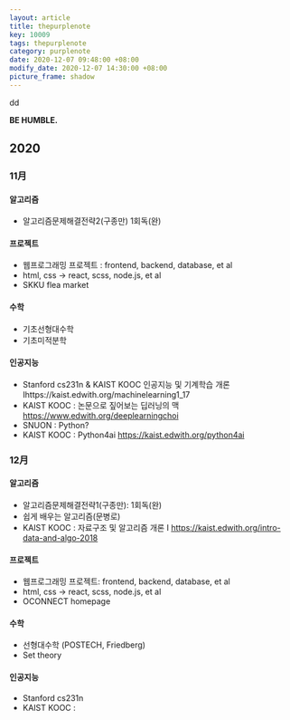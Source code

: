 ```yaml
---
layout: article
title: thepurplenote
key: 10009
tags: thepurplenote
category: purplenote
date: 2020-12-07 09:48:00 +08:00
modify_date: 2020-12-07 14:30:00 +08:00
picture_frame: shadow
---
```

dd

**BE HUMBLE.**
<!--more-->

## 2020

### 11月

#### 알고리즘
- 알고리즘문제해결전략2(구종만) 1회독(완)

#### 프로젝트
- 웹프로그래밍 프로젝트 : frontend, backend, database, et al
- html, css -> react, scss, node.js, et al
- SKKU flea market

#### 수학
- 기초선형대수학
- 기초미적분학

#### 인공지능
- Stanford cs231n & KAIST KOOC 인공지능 및 기계학습 개론Ⅰhttps://kaist.edwith.org/machinelearning1_17
- KAIST KOOC : 논문으로 짚어보는 딥러닝의 맥 https://www.edwith.org/deeplearningchoi
- SNUON : Python?
- KAIST KOOC : Python4ai https://kaist.edwith.org/python4ai

### 12月

#### 알고리즘
- 알고리즘문제해결전략1(구종만): 1회독(완)
- 쉽게 배우는 알고리즘(문병로)
- KAIST KOOC : 자료구조 및 알고리즘 개론 I https://kaist.edwith.org/intro-data-and-algo-2018

#### 프로젝트
- 웹프로그래밍 프로젝트: frontend, backend, database, et al
- html, css -> react, scss, node.js, et al
- OCONNECT homepage

#### 수학
- 선형대수학 (POSTECH, Friedberg)
- Set theory

#### 인공지능
- Stanford cs231n
- KAIST KOOC : 

